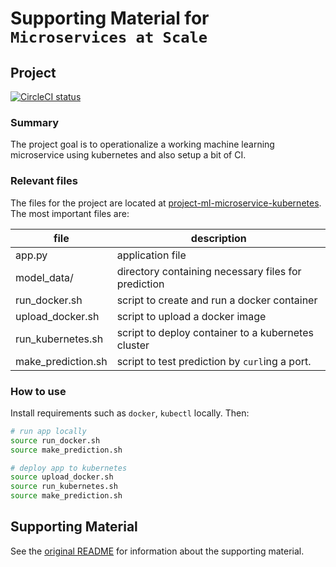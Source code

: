 # Supporting Material for `Microservices at Scale`

## Project

[![CircleCI status](https://circleci.com/gh/cgebbe/DevOps_Microservices.svg?style=svg)](https://app.circleci.com/pipelines/github/cgebbe/DevOps_Microservices)

### Summary

The project goal is to operationalize a working machine learning microservice using kubernetes and also setup a bit of CI.

### Relevant files

The files for the project are located at [project-ml-microservice-kubernetes](project-ml-microservice-kubernetes). The most important files are:

| file               | description                                         |
| ------------------ | --------------------------------------------------- |
| app.py             | application file                                    |
| model_data/        | directory containing necessary files for prediction |
| run_docker.sh      | script to create and run a docker container         |
| upload_docker.sh   | script to upload a docker image                     |
| run_kubernetes.sh  | script to deploy container to a kubernetes cluster  |
| make_prediction.sh | script to test prediction by `curl`ing a port.      |

### How to use

Install requirements such as `docker`, `kubectl` locally. Then:

```bash
# run app locally
source run_docker.sh
source make_prediction.sh

# deploy app to kubernetes
source upload_docker.sh
source run_kubernetes.sh
source make_prediction.sh
```

## Supporting Material

See the [original README](original_README.md) for information about the supporting material.
